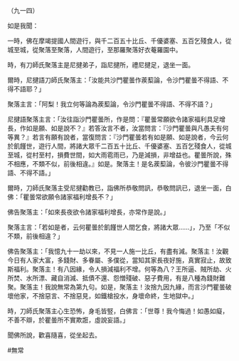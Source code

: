 （九一四）

如是我聞：

一時，佛在摩竭提國人間遊行，與千二百五十比丘、千優婆塞、五百乞殘食人，從城至城，從聚落至聚落，人間遊行，至那羅聚落好衣菴羅園中。

時，有刀師氏聚落主是尼揵弟子，詣尼揵所，禮尼揵足，退坐一面。

爾時，尼揵語刀師氏聚落主：「汝能共沙門瞿曇作蒺䔧論，令沙門瞿曇不得語、不得不語耶？」

聚落主言：「阿梨！我立何等論為蒺䔧論，令沙門瞿曇不得語、不得不語？」

尼揵語聚落主言：「汝往詣沙門瞿曇所，作是問：『瞿曇常願欲令諸家福利具足增長，作如是願、如是說不？』若答汝言不者，汝當問言：『沙門瞿曇與凡愚夫有何等異？』若言有願有說者，當復問言：『沙門瞿曇若有如是願、如是說者，今云何於飢饉世，遊行人間，將諸大眾千二百五十比丘、千優婆塞、五百乞殘食人，從城至城，從村至村，損費世間，如大雨雹雨已，乃是減損，非增益也。瞿曇所說，殊不相應，不類不似，前後相違。』如是。聚落主！是名蒺䔧論，令彼沙門瞿曇不得語、不得不語。」

爾時，刀師氏聚落主受尼揵勸教已，詣佛所恭敬問訊，恭敬問訊已，退坐一面，白佛：「瞿曇常欲願令諸家福利增長不？」

佛告聚落主：「如來長夜欲令諸家福利增長，亦常作是說。」

聚落主言：「若如是者，云何瞿曇於飢饉世人間乞食，將諸大眾……」，乃至「不似不類，前後相違？」

佛告聚落主：「我憶九十一劫以來，不見一人施一比丘，有盡有減。聚落主！汝觀今日有人家大富，多錢財、多眷屬、多僕從，當知其家長夜好施，真實寂止，故致斯福利。聚落主！有八因緣，令人損減福利不增。何等為八？王所逼、賊所劫、火所焚、水所漂、藏自消減、抵債不還、怨憎殘破、惡子費用，有是八種為錢財難聚。聚落主！我說無常為第九句。如是，聚落主！汝捨九因九緣，而言沙門瞿曇破壞他家，不捨惡言、不捨惡見，如鐵槍投水，身壞命終，生地獄中。」

時，刀師氏聚落主心生恐怖，身毛皆竪，白佛言：「世尊！我今悔過！如愚如癡，不善不辯，於瞿曇所不實欺誑，虛說妄語。」

聞佛所說，歡喜隨喜，從坐起去。







#無常
